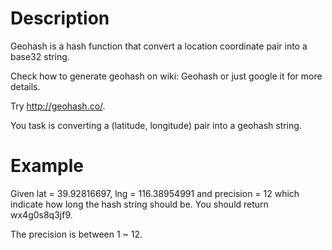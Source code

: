 # Description

Geohash is a hash function that convert a location coordinate pair into a base32 string.

Check how to generate geohash on wiki: Geohash or just google it for more details.

Try http://geohash.co/.

You task is converting a (latitude, longitude) pair into a geohash string.

# Example

Given lat = 39.92816697, lng = 116.38954991 and precision = 12 which indicate how long the hash string should be. You should return wx4g0s8q3jf9.

The precision is between 1 ~ 12.
